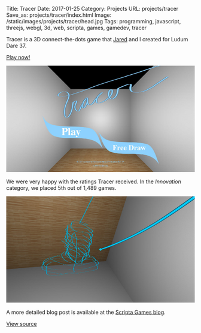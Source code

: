 Title: Tracer
Date: 2017-01-25
Category: Projects
URL: projects/tracer
Save_as: projects/tracer/index.html
Image: /static/images/projects/tracer/head.jpg
Tags: programming, javascript, threejs, webgl, 3d, web, scripta, games, gamedev, tracer

Tracer is a 3D connect-the-dots game that [Jared][jared] and I created for
Ludum Dare 37.

<p class="text-center"><a class="btn btn-default btn-lg" href="http://scripta.co/tracer">Play now!</a></p>

![menu screen of tracer](/static/images/projects/tracer/title.jpg)

We were very happy with the ratings Tracer received.  In the *Innovation*
category, we placed 5th out of 1,489 games.

![image of playing tracer](/static/images/projects/tracer/head.jpg)

A more detailed blog post is available at the [Scripta Games blog][blog].

[View source][source]

[play]: http://scripta.co/tracer/
[demo]: /static/projects/fireflies
[blog]: http://scripta.co/articles/tracer-ld37/
[source]: https://github.com/ScriptaGames/Tracer
[threejs]: http://threejs.org
[jared]: https://twitter.com/caramelcode/
[ld]: http://ludumdare.com/compo/ludum-dare-37/?action=preview&uid=91554

